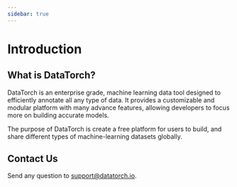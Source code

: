 ```yaml
---
sidebar: true
---
```


# Introduction

## What is DataTorch?

DataTorch is an enterprise grade, machine learning data tool designed to
efficiently annotate all any type of data. It provides a customizable and modular
platform with many advance features, allowing developers to focus more on
building accurate models.

The purpose of DataTorch is create a free platform for users to build, and
share different types of machine-learning datasets globally.

## Contact Us

Send any question to [support@datatorch.io]().
